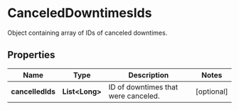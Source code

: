 

# CanceledDowntimesIds

Object containing array of IDs of canceled downtimes.
## Properties

Name | Type | Description | Notes
------------ | ------------- | ------------- | -------------
**cancelledIds** | **List&lt;Long&gt;** | ID of downtimes that were canceled. |  [optional]



